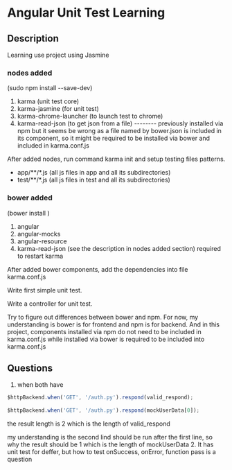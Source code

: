 # Angular Unit Test Learning

## Description
Learning use project using Jasmine

### nodes added
(sudo npm install <one item> --save-dev)
 1. karma (unit test core)
 2. karma-jasmine (for unit test)
 3. karma-chrome-launcher (to launch test to chrome)
 4. karma-read-json (to get json from a file) -------- previously installed via npm but it seems be wrong
        as a file named by bower.json is included in its component, so it might be required to be installed
        via bower and included in karma.conf.js

After added nodes, run command karma init and setup testing files patterns.
 - app/**/*.js (all js files in app and all its subdirectories)
 - test/**/*.js (all js files in test and all its subdirectories)

### bower added
(bower install <one item>)
 1. angular
 2. angular-mocks
 3. angular-resource
 4. karma-read-json (see the description in nodes added section) required to restart karma
 
After added bower components, add the dependencies into file karma.conf.js

Write first simple unit test.

Write a controller for unit test.

Try to figure out differences between bower and npm. For now, my understanding is 
    bower is for frontend and npm is for backend.
And in this project, components installed via npm do not need to be included in karma.conf.js
    while installed via bower is required to be included into karma.conf.js
    
## Questions
 1. when both have  
 ```JavaScript
 $httpBackend.when('GET', '/auth.py').respond(valid_respond);
                    
 $httpBackend.when('GET', '/auth.py').respond(mockUserData[0]);
 ```       
 the result length is 2 which is the length of valid_respond
 
 my understanding is the second lind should be run after the first line, so why the result should
    be 1 which is the length of mockUserData
 2. It has unit test for deffer, but how to test onSuccess, onError, function pass is a question
